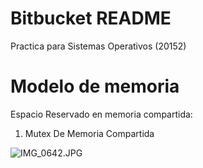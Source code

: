 # Bitbucket README #
Practica para Sistemas Operativos (20152)

# Modelo de memoria
Espacio Reservado en memoria compartida:

1. Mutex De Memoria Compartida


![IMG_0642.JPG](https://bitbucket.org/repo/x5Eyxg/images/2722501607-IMG_0642.JPG)